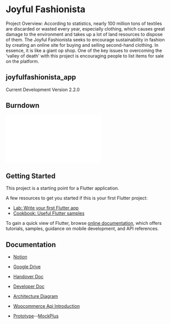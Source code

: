# Joyful Fashionista
Project Overview:
According to statistics, nearly 100 million tons of textiles are discarded or wasted every year, especially clothing, which causes great damage to the environment and takes up a lot of land resources to dispose of them. The Joyful Fashionista seeks to encourage sustainability in fashion by creating an online site for buying and selling second-hand clothing. In essence, it is like a giant op shop. One of the key issues to overcoming the 'valley of death' with this project is encouraging people to list items for sale on the platform.

## joyfulfashionista_app

Current Development Version 2.2.0

## Burndown

![Burndown Chart](assests/Joyful-Burndown.pdf)

## Getting Started

This project is a starting point for a Flutter application.

A few resources to get you started if this is your first Flutter project:

- [Lab: Write your first Flutter app](https://docs.flutter.dev/get-started/codelab)
- [Cookbook: Useful Flutter samples](https://docs.flutter.dev/cookbook)

To gain a quick view of Flutter, browse
[online documentation](https://docs.flutter.dev/), which offers tutorials,
samples, guidance on mobile development, and API references.

## Documentation
* [Notion](https://abrupt-crafter-012.notion.site/The-Joyful-Fashionista-Project-28a399f9c3644bad94603b3b4c4c8516)

* [Google Drive](https://drive.google.com/drive/folders/1tQWr3RSNDnVh6_8kT9q02h9V2ErS1Gov)

* [Handover Doc](https://docs.google.com/document/d/1YZrJK5xcn4Gp1iEAHEqlIAOfD_yojc8Z/edit)

* [Developer Doc](https://hackmd.io/@iOA2NMUzS7egrzn9NOP4_g/r11Nz9gEn)

* [Architecture Diagram](https://drive.google.com/file/d/1GB__ENodwQG_5qktCma4obqBYf2xDQ_j/view?usp=share_link)

* [Woocommerce Api Introduction](https://woocommerce.github.io/woocommerce-rest-api-docs/#introduction)

* [Prototype](https://rp.mockplus.com/editor/4ppAmrHnAq/gSKcGrjtMl)--[MockPlus](https://www.mockplus.com/) 



